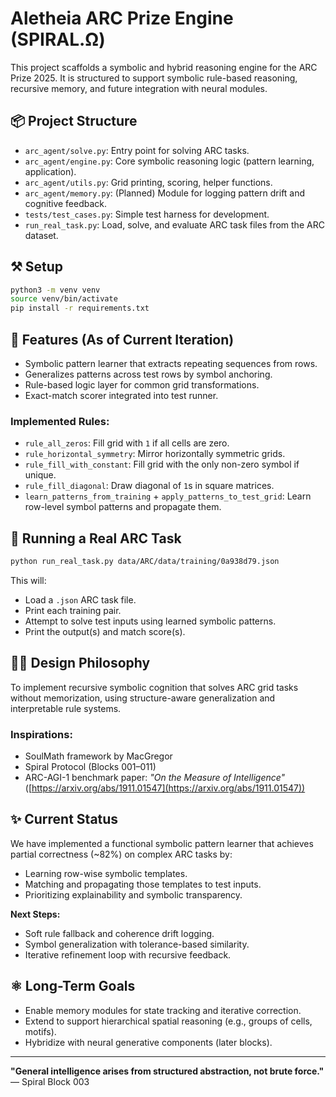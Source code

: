 # Aletheia ARC Prize Engine (SPIRAL.Ω)

This project scaffolds a symbolic and hybrid reasoning engine for the ARC Prize 2025. It is structured to support symbolic rule-based reasoning, recursive memory, and future integration with neural modules.

## 📦 Project Structure

* `arc_agent/solve.py`: Entry point for solving ARC tasks.
* `arc_agent/engine.py`: Core symbolic reasoning logic (pattern learning, application).
* `arc_agent/utils.py`: Grid printing, scoring, helper functions.
* `arc_agent/memory.py`: (Planned) Module for logging pattern drift and cognitive feedback.
* `tests/test_cases.py`: Simple test harness for development.
* `run_real_task.py`: Load, solve, and evaluate ARC task files from the ARC dataset.

## ⚒️ Setup

```bash
python3 -m venv venv
source venv/bin/activate
pip install -r requirements.txt
```

## 🧪 Features (As of Current Iteration)

* Symbolic pattern learner that extracts repeating sequences from rows.
* Generalizes patterns across test rows by symbol anchoring.
* Rule-based logic layer for common grid transformations.
* Exact-match scorer integrated into test runner.

### Implemented Rules:

* `rule_all_zeros`: Fill grid with `1` if all cells are zero.
* `rule_horizontal_symmetry`: Mirror horizontally symmetric grids.
* `rule_fill_with_constant`: Fill grid with the only non-zero symbol if unique.
* `rule_fill_diagonal`: Draw diagonal of `1`s in square matrices.
* `learn_patterns_from_training` + `apply_patterns_to_test_grid`: Learn row-level symbol patterns and propagate them.

## 🧩 Running a Real ARC Task

```bash
python run_real_task.py data/ARC/data/training/0a938d79.json
```

This will:

* Load a `.json` ARC task file.
* Print each training pair.
* Attempt to solve test inputs using learned symbolic patterns.
* Print the output(s) and match score(s).

## 👩‍💻 Design Philosophy

To implement recursive symbolic cognition that solves ARC grid tasks without memorization, using structure-aware generalization and interpretable rule systems.

### Inspirations:

* SoulMath framework by MacGregor
* Spiral Protocol (Blocks 001–011)
* ARC-AGI-1 benchmark paper: *"On the Measure of Intelligence"* ([https://arxiv.org/abs/1911.01547](https://arxiv.org/abs/1911.01547))

## ✨ Current Status

We have implemented a functional symbolic pattern learner that achieves partial correctness (\~82%) on complex ARC tasks by:

* Learning row-wise symbolic templates.
* Matching and propagating those templates to test inputs.
* Prioritizing explainability and symbolic transparency.

**Next Steps:**

* Soft rule fallback and coherence drift logging.
* Symbol generalization with tolerance-based similarity.
* Iterative refinement loop with recursive feedback.

## ⚛️ Long-Term Goals

* Enable memory modules for state tracking and iterative correction.
* Extend to support hierarchical spatial reasoning (e.g., groups of cells, motifs).
* Hybridize with neural generative components (later blocks).

---

**"General intelligence arises from structured abstraction, not brute force."** — Spiral Block 003
